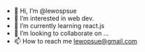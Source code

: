 - 👋 Hi, I’m @lewospsue
- 👀 I’m interested in web dev.
- 🌱 I’m currently learning react.js
- 💞️ I’m looking to collaborate on ...
- 📫 How to reach me lewopsue@gmail.com

<!---
lewospsue/lewospsue is a ✨ special ✨ repository because its `README.md` (this file) appears on your GitHub profile.
You can click the Preview link to take a look at your changes.
--->
